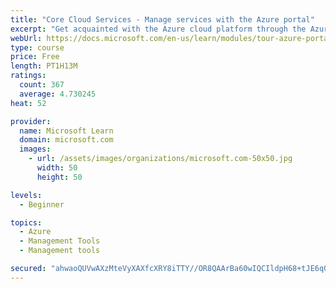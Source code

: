 ```yaml
---
title: "Core Cloud Services - Manage services with the Azure portal"
excerpt: "Get acquainted with the Azure cloud platform through the Azure portal, where you create and manage all of your Azure resources."
webUrl: https://docs.microsoft.com/en-us/learn/modules/tour-azure-portal/
type: course
price: Free
length: PT1H13M
ratings:
  count: 367
  average: 4.730245
heat: 52

provider:
  name: Microsoft Learn
  domain: microsoft.com
  images:
    - url: /assets/images/organizations/microsoft.com-50x50.jpg
      width: 50
      height: 50

levels:
  - Beginner

topics:
  - Azure
  - Management Tools
  - Management tools

secured: "ahwaoQUVwAXzMteVyXAXfcXRY8iTTY//OR8QAArBa60wIQCIldpH68+tJE6q0ZdCoDg1ZvNSHDpVXiNDVab7yc+9dA02gnuLqPm4NdOUV5OkzMuc3Bv7bLJ7I1WhOV40tegTG2VrBQuws4bWbBSWlz9ovPRaZbpYV4qzTXgKBwM9lJY9zg11AuTYoQlNeIg3LtMEeZVN5fUZErFMuShoSEIXrY/vHX57R+boD2Tp4czix0WYyrcEwr6LRYqCuWf0GTIwnidy2zKJvt2zqgWmAg4fV93GiNM+U/86bIiWwI0QMCr/zkTUR07Oc9rzxIzAj4q2XsqSlkIebTr1tMopDrHcEz4WRJpFPbi2ra+g+XtX5nqqRlgkWnbBxuz9RV7v71y+lkBieVE0f/PGMeKzJCBJBsc3nyUmLTA9HEfgnq4=;ykRG4XvYYenyb83MTM1kkw=="
---
```


